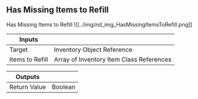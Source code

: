 ## Has Missing Items to Refill
Has Missing Items to Refill
![[../img/nd_img_HasMissingItemsToRefill.png]]

|Inputs||
|--|--|
| Target | Inventory Object Reference |
| Items to Refill | Array of Inventory Item Class References |

|Outputs||
|--|--|
| Return Value | Boolean |
